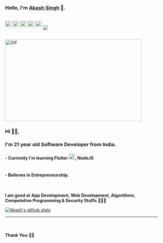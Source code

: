 ### Hello, I'm [Akash Singh](bit.ly/2YnKLYP) 👋. 

<br/>
<a href="https://twitter.com/Akashkumarsing2">
  <img align="left" alt="AkAsH SiNgH| Twitter" width="22px" src="https://cdn.jsdelivr.net/npm/simple-icons@v3/icons/twitter.svg" />
</a>
<a href="https://www.linkedin.com/in/akash-singh-03a731153/">
  <img align="left" alt="AkAsH SiNgH|Linkedin" width="22px" src="https://cdn.jsdelivr.net/npm/simple-icons@v3/icons/linkedin.svg" />
</a>
<a href="https://www.instagram.com/_akashsinghrajput_/">
  <img align="left" alt="AkAsH SiNgH|Instagram" width="22px" src="https://cdn.jsdelivr.net/npm/simple-icons@v3/icons/instagram.svg" />
</a>
<a href="https://leetcode.com/user2540jp/">
  <img align="left" alt="AkAsH SiNgH|Leetcode" width="22px" src="https://cdn.jsdelivr.net/npm/simple-icons@v3/icons/leetcode.svg" />
</a>
<a href="https://www.codechef.com/users/mr_bond_007">
  <img align="left" alt="AkAsH SiNgH|Codechef" width="22px" src="https://cdn.jsdelivr.net/npm/simple-icons@v3/icons/codechef.svg" />
</a>

![](https://visitor-badge.glitch.me/badge?page_id=singhakashkumar.singhakashkumar)

<br />

<img align="center" height="270px" width="450px" alt="GIF" src="https://media.giphy.com/media/Ah3zHH7hvsSB2/giphy.gif" />
<br />

### Hi 🙋‍♂️,
### I'm 21 year old Software Developer from India.


#### -  Currently I'm learning Flutter  <code><img height="20" src="https://d2eip9sf3oo6c2.cloudfront.net/tags/images/000/001/245/thumb/flutterlogo.png"></code>, NodeJS <code> <img height="20" width="16" src="https://icon2.cleanpng.com/20180425/xeq/kisspng-node-js-javascript-web-application-express-js-comp-5ae0f84de7b809.1939946215246930699491.jpg"> </code> 



#### - Believes in Entrepreneurship.

<br />


**I am good at**
**App Development, Web Development, Algorithms, Competetive Programming & Security Stuffs.👨🏻‍💻**
<br />


[![Akash's github stats](https://github-readme-stats.vercel.app/api?username=singhakashkumar&show_icons=true&title_color=fff&icon_color=79ff97&text_color=9f9f9f&bg_color=151515)](https://github.com/anuraghazra/github-readme-stats)

*************

<br />

#### Thank You-🙏🏼




  
